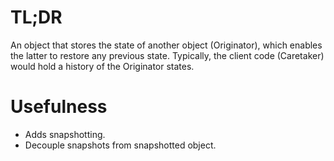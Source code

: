 # TL;DR

An object that stores the state of another object (Originator), which enables the latter to restore any previous state.
Typically, the client code (Caretaker) would hold a history of the Originator states.

# Usefulness

- Adds snapshotting.
- Decouple snapshots from snapshotted object.
